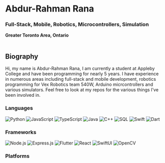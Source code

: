 # Abdur-Rahman Rana
### Full-Stack, Mobile, Robotics, Microcontrollers, Simulation
<b>Greater Toronto Area, Ontario</b>
<br></br>
<h2>Biography</h2>
Hi, my name is Abdur-Rahman Rana, I am currently a student at Appleby College and have been programming for nearly 5 years. I have experience in numerous areas including full-stack and mobile development, robotics programming for Vex Robotics team 540W, Arduino micrcontrollers and various simulators. Feel free to look at my repos for the various things I've been involved in.

### Languages
![Python](https://img.shields.io/badge/-Python-000?&logo=Python&logoColor=FF)
![JavaScript](https://img.shields.io/badge/-JavaScript-000?&logo=JavaScript&logoColor=FF)
![TypeScript](https://img.shields.io/badge/-TypeScript-000?&logo=TypeScript&logoColor=FF)
![Java](https://img.shields.io/badge/-Java-000?&logo=Java&logoColor=FF)
![C++](https://img.shields.io/badge/-C++-000?&logo=c%2b%2b&logoColor=FF)
![SQL](https://img.shields.io/badge/-SQL-000?&logo=MySQL&logoColor=FF)
![Swift](https://img.shields.io/badge/-Swift-000?&logo=Swift&logoColor=FF)
![Dart](https://img.shields.io/badge/-Dart-000?&logo=Dart&logoColor=FF)

### Frameworks
![Node.js](https://img.shields.io/badge/-Node.js-000?&logo=node.js&logoColor=FF)
![Express.js](https://img.shields.io/badge/-Express.js-000?&logo=express&logoColor=FF)
![Flutter](https://img.shields.io/badge/-Flutter-000?&logo=Flutter&logoColor=FF)
![React](https://img.shields.io/badge/-React-000?&logo=React&logoColor=FF)
![SwiftUI](https://img.shields.io/badge/-SwiftUI-000?&logo=Swift&logoColor=FF)
![OpenCV](https://img.shields.io/badge/-OpenCV-000?&logo=OpenCV&logoColor=FF)

### Platforms

<!--
**arrana16/arrana16** is a ✨ _special_ ✨ repository because its `README.md` (this file) appears on your GitHub profile.

Here are some ideas to get you started:

- 🔭 I’m currently working on ...
- 🌱 I’m currently learning ...
- 👯 I’m looking to collaborate on ...
- 🤔 I’m looking for help with ...
- 💬 Ask me about ...
- 📫 How to reach me: ...
- 😄 Pronouns: ...
- ⚡ Fun fact: ...
-->
